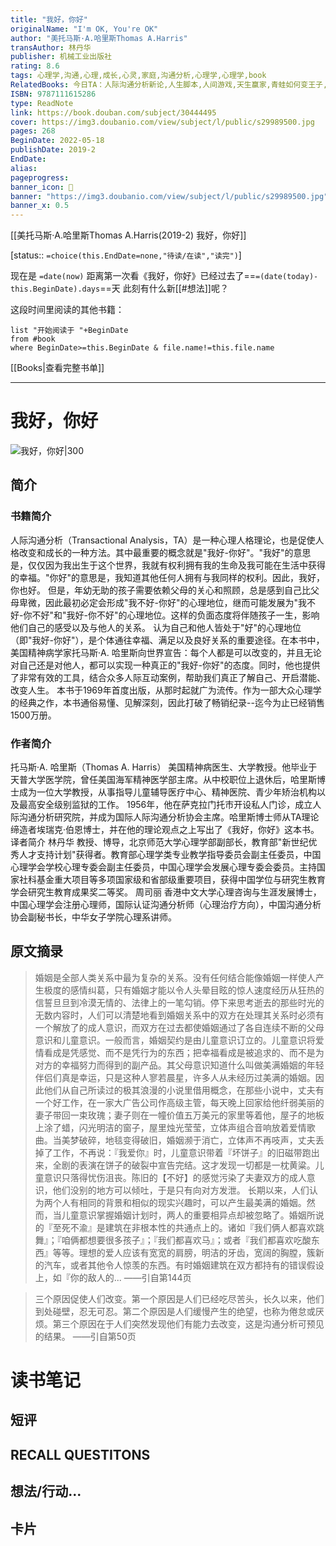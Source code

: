 ```yaml
---
title: "我好，你好"
originalName: "I'm OK, You're OK"
author: "美托马斯·A.哈里斯Thomas A.Harris"
transAuthor: 林丹华
publisher: 机械工业出版社
rating: 8.6
tags: 心理学,沟通,心理,成长,心灵,家庭,沟通分析,心理学,心理学,book
RelatedBooks: 今日TA：人际沟通分析新论,人生脚本,人间游戏,天生赢家,青蛙如何变王子,人际关系心理学,人性火花,如何做家庭治疗,我和你：人际关系的解析,心理治疗中的依恋
ISBN: 9787111615286
type: ReadNote
link: https://book.douban.com/subject/30444495
cover: https://img3.doubanio.com/view/subject/l/public/s29989500.jpg
pages: 268
BeginDate: 2022-05-18
publishDate: 2019-2
EndDate:
alias:
pageprogress:
banner_icon: 📖
banner: "https://img3.doubanio.com/view/subject/l/public/s29989500.jpg"
banner_x: 0.5
---
```

[[美托马斯·A.哈里斯Thomas A.Harris(2019-2)  我好，你好]]
 
[status:: `=choice(this.EndDate=none,"待读/在读","读完")`]

现在是 `=date(now)`
距离第一次看《我好，你好》已经过去了==`=(date(today)-this.BeginDate).days`==天
此刻有什么新[[#想法]]呢？


这段时间里阅读的其他书籍：

```dataview
list "开始阅读于 "+BeginDate
from #book 
where BeginDate>=this.BeginDate & file.name!=this.file.name
```

[[Books|查看完整书单]]

---
# 我好，你好

![我好，你好|300](https://img3.doubanio.com/view/subject/l/public/s29989500.jpg)

## 简介
### 书籍简介

人际沟通分析（Transactional Analysis，TA）是一种心理人格理论，也是促使人格改变和成长的一种方法。其中最重要的概念就是"我好-你好"。"我好"的意思是，仅仅因为我出生于这个世界，我就有权利拥有我的生命及我可能在生活中获得的幸福。"你好"的意思是，我知道其他任何人拥有与我同样的权利。因此，我好，你也好。
但是，年幼无助的孩子需要依赖父母的关心和照顾，总是感到自己比父母卑微，因此最初必定会形成"我不好-你好"的心理地位，继而可能发展为"我不好-你不好"和"我好-你不好"的心理地位。这样的负面态度将伴随孩子一生，影响他们自己的感受以及与他人的关系。
认为自己和他人皆处于"好"的心理地位（即"我好-你好"），是个体通往幸福、满足以及良好关系的重要途径。在本书中，美国精神病学家托马斯·A. 哈里斯向世界宣告：每个人都是可以改变的，并且无论对自己还是对他人，都可以实现一种真正的"我好-你好"的态度。同时，他也提供了非常有效的工具，结合众多人际互动案例，帮助我们真正了解自己、开启潜能、改变人生。
本书于1969年首度出版，从那时起就广为流传。作为一部大众心理学的经典之作，本书通俗易懂、见解深刻，因此打破了畅销纪录--迄今为止已经销售1500万册。


### 作者简介

托马斯·A. 哈里斯（Thomas A. Harris）
美国精神病医生、大学教授。他毕业于天普大学医学院，曾任美国海军精神医学部主席。从中校职位上退休后，哈里斯博士成为一位大学教授，从事指导儿童辅导医疗中心、精神医院、青少年矫治机构以及最高安全级别监狱的工作。
1956年，他在萨克拉门托市开设私人门诊，成立人际沟通分析研究院，并成为国际人际沟通分析协会主席。哈里斯博士师从TA理论缔造者埃瑞克·伯恩博士，并在他的理论观点之上写出了《我好，你好》这本书。
译者简介
林丹华
教授、博导，北京师范大学心理学部副部长，教育部"新世纪优秀人才支持计划"获得者。教育部心理学类专业教学指导委员会副主任委员，中国心理学会学校心理专委会副主任委员，中国心理学会发展心理专委会委员。主持国家社科基金重大项目等多项国家级和省部级重要项目，获得中国学位与研究生教育学会研究生教育成果奖二等奖。
周司丽
香港中文大学心理咨询与生涯发展博士，中国心理学会注册心理师，国际认证沟通分析师（心理治疗方向），中国沟通分析协会副秘书长，中华女子学院心理系讲师。




## 原文摘录
> 婚姻是全部人类关系中最为复杂的关系。没有任何结合能像婚姻一样使人产生极度的感情纠葛，只有婚姻才能以令人头晕目眩的惊人速度经历从狂热的信誓旦旦到冷漠无情的、法律上的一笔勾销。停下来思考逝去的那些时光的无数内容时，人们可以清楚地看到婚姻关系中的双方在处理其关系时必须有一个解放了的成人意识，而双方在过去都使婚姻通过了各自连续不断的父母意识和儿童意识。一般而言，婚姻契约是由儿童意识订立的。儿童意识将爱情看成是凭感觉、而不是凭行为的东西；把幸福看成是被追求的、而不是为对方的幸福努力而得到的副产品。其父母意识知道什么叫做美满婚姻的年轻伴侣们真是幸运，只是这种人寥若晨星，许多人从未经历过美满的婚姻。因此他们从自己所读过的极其浪漫的小说里借用概念，在那些小说中，丈夫有一个好工作，在一家大广告公司作高级主管，每天晚上回家给他纤弱美丽的妻子带回一束玫瑰；妻子则在一幢价值五万美元的家里等着他，屋子的地板上涂了蜡，闪光明洁的窗子，屋里烛光莹莹，立体声组合音响放着爱情歌曲。当美梦破碎，地毯变得破旧，婚姻濒于消亡，立体声不再吱声，丈夫丢掉了工作，不再说：『我爱你』时，儿童意识带着『坏饼子』的旧磁带跑出来，全剧的表演在饼子的破裂中宣告完结。这才发现一切都是一枕黄粱。儿童意识只落得忧伤沮丧。陈旧的【不好】的感觉污染了夫妻双方的成人意识，他们没别的地方可以倾吐，于是只有向对方发泄。
长期以来，人们认为两个人有相同的背景和相似的现实兴趣时，可以产生最美满的婚姻。然而，当儿童意识掌握婚姻计划时，两人的重要相异点却被忽略了。婚姻所说的『至死不渝』是建筑在非根本性的共通点上的。诸如『我们俩人都喜欢跳舞』；『咱俩都想要很多孩子』；『我们都喜欢马』；或者『我们都喜欢吃酸东西』等等。理想的爱人应该有宽宽的肩膀，明洁的牙齿，宽阔的胸膛，簇新的汽车，或者其他令人惊羡的东西。有时婚姻建筑在双方都持有的错误假设上，如『你的敌人的...
——引自第144页

> 三个原因促使人们改变。第一个原因是人们已经吃尽苦头，长久以来，他们到处碰壁，忍无可忍。第二个原因是人们缓慢产生的绝望，也称为倦怠或厌烦。第三个原因在于人们突然发现他们有能力去改变，这是沟通分析可预见的结果。
——引自第50页

# 读书笔记
## 短评

## RECALL QUESTITONS


## 想法/行动...

## 卡片